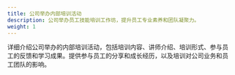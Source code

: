 ```yaml
---
title: 公司举办内部培训活动
description: 公司举办员工技能培训工作坊，提升员工专业素养和团队凝聚力。
weight: 1
---
```


详细介绍公司举办的内部培训活动，包括培训内容、讲师介绍、培训形式、参与员工的反馈和学习成果。提供参与员工的分享和成长经历，以及培训对公司业务和员工团队的影响。